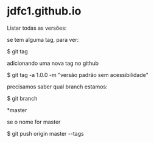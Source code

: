 # jdfc1.github.io

Listar todas as versões:

se tem alguma tag, para ver: 

$ git tag


adicionando uma nova tag no github

$ git tag -a 1.0.0 -m "versão padrão sem acessibilidade"


precisamos saber qual branch estamos:

$ git branch

*master


se o nome for master

$ git push origin master --tags
